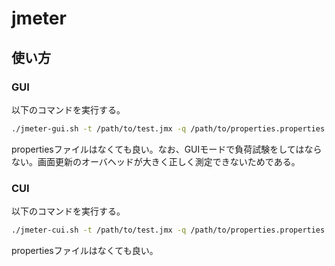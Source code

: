 # jmeter

## 使い方

### GUI

以下のコマンドを実行する。

```bash
./jmeter-gui.sh -t /path/to/test.jmx -q /path/to/properties.properties
```

propertiesファイルはなくても良い。なお、GUIモードで負荷試験をしてはならない。画面更新のオーバヘッドが大きく正しく測定できないためである。

### CUI

以下のコマンドを実行する。

```bash
./jmeter-cui.sh -t /path/to/test.jmx -q /path/to/properties.properties
```

propertiesファイルはなくても良い。
